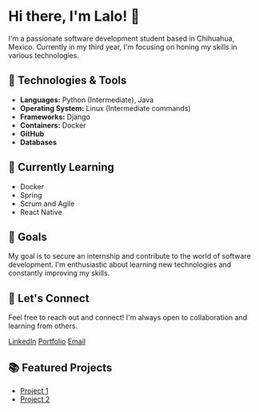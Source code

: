 # Hi there, I'm Lalo! 👋

I'm a passionate software development student based in Chihuahua, Mexico. Currently in my third year, I'm focusing on honing my skills in various technologies.

## 🔧 Technologies & Tools
- **Languages:** Python (Intermediate), Java
- **Operating System:** Linux (Intermediate commands)
- **Frameworks:** Django
- **Containers:** Docker
- **GitHub**
- **Databases**

## 🌱 Currently Learning

- Docker
- Spring
- Scrum and Agile
- React Native

## 🚀 Goals
My goal is to secure an internship and contribute to the world of software development. I'm enthusiastic about learning new technologies and constantly improving my skills.

## 🤝 Let's Connect
Feel free to reach out and connect! I'm always open to collaboration and learning from others.

[LinkedIn]([your-linkedin-profile](https://www.linkedin.com/in/joseeduardonunez/))
[Portfolio]([your-portfolio-if-you-have-one](https://lalonunez.tech/))
[Email](mailto:eduardonunez975@gmail.com)


## 📚 Featured Projects
- [Project 1](link-to-project-1)
- [Project 2](link-to-project-2)


